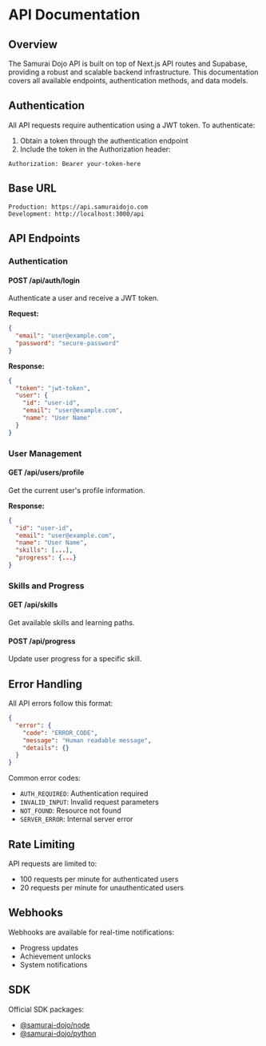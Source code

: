 # API Documentation

## Overview

The Samurai Dojo API is built on top of Next.js API routes and Supabase, providing a robust and scalable backend infrastructure. This documentation covers all available endpoints, authentication methods, and data models.

## Authentication

All API requests require authentication using a JWT token. To authenticate:

1. Obtain a token through the authentication endpoint
2. Include the token in the Authorization header:
```http
Authorization: Bearer your-token-here
```

## Base URL

```
Production: https://api.samuraidojo.com
Development: http://localhost:3000/api
```

## API Endpoints

### Authentication

#### POST /api/auth/login
Authenticate a user and receive a JWT token.

**Request:**
```json
{
  "email": "user@example.com",
  "password": "secure-password"
}
```

**Response:**
```json
{
  "token": "jwt-token",
  "user": {
    "id": "user-id",
    "email": "user@example.com",
    "name": "User Name"
  }
}
```

### User Management

#### GET /api/users/profile
Get the current user's profile information.

**Response:**
```json
{
  "id": "user-id",
  "email": "user@example.com",
  "name": "User Name",
  "skills": [...],
  "progress": {...}
}
```

### Skills and Progress

#### GET /api/skills
Get available skills and learning paths.

#### POST /api/progress
Update user progress for a specific skill.

## Error Handling

All API errors follow this format:
```json
{
  "error": {
    "code": "ERROR_CODE",
    "message": "Human readable message",
    "details": {}
  }
}
```

Common error codes:
- `AUTH_REQUIRED`: Authentication required
- `INVALID_INPUT`: Invalid request parameters
- `NOT_FOUND`: Resource not found
- `SERVER_ERROR`: Internal server error

## Rate Limiting

API requests are limited to:
- 100 requests per minute for authenticated users
- 20 requests per minute for unauthenticated users

## Webhooks

Webhooks are available for real-time notifications:
- Progress updates
- Achievement unlocks
- System notifications

## SDK

Official SDK packages:
- [@samurai-dojo/node](https://github.com/samurai-dojo/node-sdk)
- [@samurai-dojo/python](https://github.com/samurai-dojo/python-sdk) 